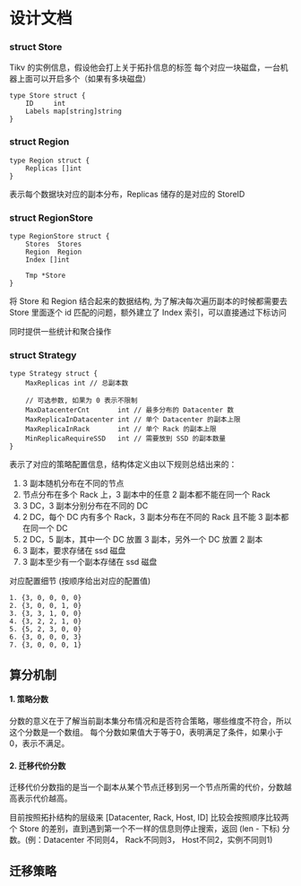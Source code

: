 # 设计文档

### struct Store
Tikv 的实例信息，假设他会打上关于拓扑信息的标签
每个对应一块磁盘，一台机器上面可以开启多个（如果有多块磁盘）

```{go}
type Store struct {
	ID     int
	Labels map[string]string
}
```

### struct Region
```{go}
type Region struct {
	Replicas []int
}
```
表示每个数据块对应的副本分布，Replicas 储存的是对应的 StoreID

### struct RegionStore
```{go}
type RegionStore struct {
	Stores  Stores
	Region  Region
	Index []int

	Tmp *Store
}
```
将 Store 和 Region 结合起来的数据结构, 为了解决每次遍历副本的时候都需要去 Store 里面逐个 id 匹配的问题，额外建立了 Index 索引，可以直接通过下标访问

同时提供一些统计和聚合操作

### struct Strategy

```{go}
type Strategy struct {
	MaxReplicas int // 总副本数

	// 可选参数, 如果为 0 表示不限制
	MaxDatacenterCnt       int // 最多分布的 Datacenter 数
	MaxReplicaInDatacenter int // 单个 Datacenter 的副本上限
	MaxReplicaInRack       int // 单个 Rack 的副本上限
	MinReplicaRequireSSD   int // 需要放到 SSD 的副本数量
}
```

表示了对应的策略配置信息，结构体定义由以下规则总结出来的：
>
1. 3 副本随机分布在不同的节点
2. 节点分布在多个 Rack 上，3 副本中的任意 2 副本都不能在同一个 Rack
3. 3 DC，3 副本分别分布在不同的 DC
4. 2 DC，每个 DC 内有多个 Rack，3 副本分布在不同的 Rack 且不能 3 副本都在同一个 DC
5. 2 DC，5 副本，其中一个 DC 放置 3 副本，另外一个 DC 放置 2 副本
6. 3 副本，要求存储在 ssd 磁盘
7. 3 副本至少有一个副本存储在 ssd 磁盘


对应配置细节 (按顺序给出对应的配置值)

```
1. {3, 0, 0, 0, 0}
2. {3, 0, 0, 1, 0}
3. {3, 3, 1, 0, 0}
4. {3, 2, 2, 1, 0}
5. {5, 2, 3, 0, 0}
6. {3, 0, 0, 0, 3}
7. {3, 0, 0, 0, 1}
```

## 算分机制

#### 1. 策略分数

分数的意义在于了解当前副本集分布情况和是否符合策略，哪些维度不符合，所以这个分数是一个数组。
每个分数如果值大于等于0，表明满足了条件，如果小于0，表示不满足。

#### 2. 迁移代价分数
迁移代价分数指的是当一个副本从某个节点迁移到另一个节点所需的代价，分数越高表示代价越高。

目前按照拓扑结构的层级来 [Datacenter, Rack, Host, ID]
比较会按照顺序比较两个 Store 的差别，直到遇到第一个不一样的信息则停止搜索，返回 (len - 下标) 分数。(例：Datacenter 不同则4， Rack不同则3， Host不同2，实例不同则1)

## 迁移策略


